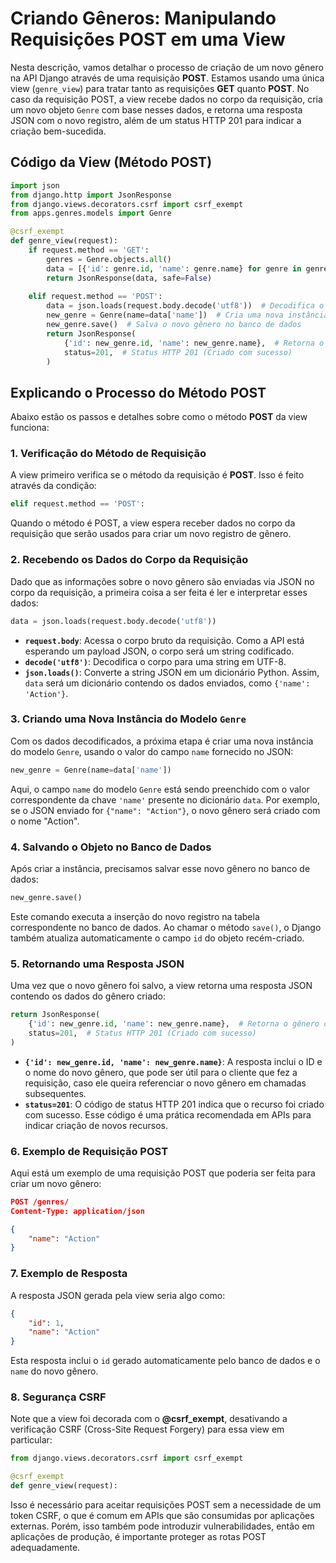 # Criando Gêneros: Manipulando Requisições POST em uma View

Nesta descrição, vamos detalhar o processo de criação de um novo gênero na API Django através de uma requisição **POST**. Estamos usando uma única view (`genre_view`) para tratar tanto as requisições **GET** quanto **POST**. No caso da requisição POST, a view recebe dados no corpo da requisição, cria um novo objeto `Genre` com base nesses dados, e retorna uma resposta JSON com o novo registro, além de um status HTTP 201 para indicar a criação bem-sucedida.

## Código da View (Método POST)

```python
import json
from django.http import JsonResponse
from django.views.decorators.csrf import csrf_exempt
from apps.genres.models import Genre

@csrf_exempt
def genre_view(request):
    if request.method == 'GET':
        genres = Genre.objects.all()
        data = [{'id': genre.id, 'name': genre.name} for genre in genres]
        return JsonResponse(data, safe=False)
    
    elif request.method == 'POST':
        data = json.loads(request.body.decode('utf8'))  # Decodifica o corpo da requisição JSON
        new_genre = Genre(name=data['name'])  # Cria uma nova instância de Genre com o dado 'name'
        new_genre.save()  # Salva o novo gênero no banco de dados
        return JsonResponse(
            {'id': new_genre.id, 'name': new_genre.name},  # Retorna o gênero criado
            status=201,  # Status HTTP 201 (Criado com sucesso)
        )
```

## Explicando o Processo do Método POST

Abaixo estão os passos e detalhes sobre como o método **POST** da view funciona:

### 1. **Verificação do Método de Requisição**
A view primeiro verifica se o método da requisição é **POST**. Isso é feito através da condição:

```python
elif request.method == 'POST':
```

Quando o método é POST, a view espera receber dados no corpo da requisição que serão usados para criar um novo registro de gênero.

### 2. **Recebendo os Dados do Corpo da Requisição**
Dado que as informações sobre o novo gênero são enviadas via JSON no corpo da requisição, a primeira coisa a ser feita é ler e interpretar esses dados:

```python
data = json.loads(request.body.decode('utf8'))
```

- **`request.body`**: Acessa o corpo bruto da requisição. Como a API está esperando um payload JSON, o corpo será um string codificado.
- **`decode('utf8')`**: Decodifica o corpo para uma string em UTF-8.
- **`json.loads()`**: Converte a string JSON em um dicionário Python. Assim, `data` será um dicionário contendo os dados enviados, como `{'name': 'Action'}`.

### 3. **Criando uma Nova Instância do Modelo `Genre`**
Com os dados decodificados, a próxima etapa é criar uma nova instância do modelo `Genre`, usando o valor do campo `name` fornecido no JSON:

```python
new_genre = Genre(name=data['name'])
```

Aqui, o campo `name` do modelo `Genre` está sendo preenchido com o valor correspondente da chave `'name'` presente no dicionário `data`. Por exemplo, se o JSON enviado for `{"name": "Action"}`, o novo gênero será criado com o nome "Action".

### 4. **Salvando o Objeto no Banco de Dados**
Após criar a instância, precisamos salvar esse novo gênero no banco de dados:

```python
new_genre.save()
```

Este comando executa a inserção do novo registro na tabela correspondente no banco de dados. Ao chamar o método `save()`, o Django também atualiza automaticamente o campo `id` do objeto recém-criado.

### 5. **Retornando uma Resposta JSON**
Uma vez que o novo gênero foi salvo, a view retorna uma resposta JSON contendo os dados do gênero criado:

```python
return JsonResponse(
    {'id': new_genre.id, 'name': new_genre.name},  # Retorna o gênero criado
    status=201,  # Status HTTP 201 (Criado com sucesso)
)
```

- **`{'id': new_genre.id, 'name': new_genre.name}`**: A resposta inclui o ID e o nome do novo gênero, que pode ser útil para o cliente que fez a requisição, caso ele queira referenciar o novo gênero em chamadas subsequentes.
- **`status=201`**: O código de status HTTP 201 indica que o recurso foi criado com sucesso. Esse código é uma prática recomendada em APIs para indicar criação de novos recursos.

### 6. **Exemplo de Requisição POST**
Aqui está um exemplo de uma requisição POST que poderia ser feita para criar um novo gênero:

```json
POST /genres/
Content-Type: application/json

{
    "name": "Action"
}
```

### 7. **Exemplo de Resposta**
A resposta JSON gerada pela view seria algo como:

```json
{
    "id": 1,
    "name": "Action"
}
```

Esta resposta inclui o `id` gerado automaticamente pelo banco de dados e o `name` do novo gênero.

### 8. **Segurança CSRF**
Note que a view foi decorada com o **@csrf_exempt**, desativando a verificação CSRF (Cross-Site Request Forgery) para essa view em particular:

```python
from django.views.decorators.csrf import csrf_exempt

@csrf_exempt
def genre_view(request):
```

Isso é necessário para aceitar requisições POST sem a necessidade de um token CSRF, o que é comum em APIs que são consumidas por aplicações externas. Porém, isso também pode introduzir vulnerabilidades, então em aplicações de produção, é importante proteger as rotas POST adequadamente.
